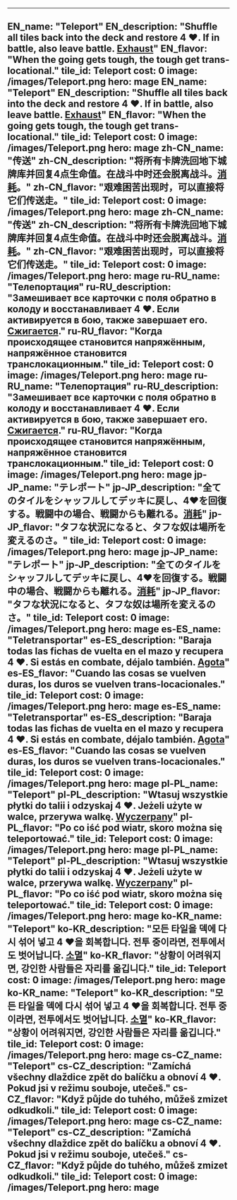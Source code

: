 ---

EN_name: "Teleport"
EN_description: "Shuffle all tiles back into the deck and restore 4 ❤️.  If in battle, also leave battle. <u>Exhaust</u>"
EN_flavor: "When the going gets tough, the tough get trans-locational."
tile_id: Teleport
cost: 0
image: /images/Teleport.png
hero: mage
EN_name: "Teleport"
EN_description: "Shuffle all tiles back into the deck and restore 4 ❤️.  If in battle, also leave battle. <u>Exhaust</u>"
EN_flavor: "When the going gets tough, the tough get trans-locational."
tile_id: Teleport
cost: 0
image: /images/Teleport.png
hero: mage
zh-CN_name: "传送"
zh-CN_description: "将所有卡牌洗回地下城牌库并回复4点生命值。在战斗中时还会脱离战斗。<u>消耗</u>。"
zh-CN_flavor: "艰难困苦出现时，可以直接将它们传送走。"
tile_id: Teleport
cost: 0
image: /images/Teleport.png
hero: mage
zh-CN_name: "传送"
zh-CN_description: "将所有卡牌洗回地下城牌库并回复4点生命值。在战斗中时还会脱离战斗。<u>消耗</u>。"
zh-CN_flavor: "艰难困苦出现时，可以直接将它们传送走。"
tile_id: Teleport
cost: 0
image: /images/Teleport.png
hero: mage
ru-RU_name: "Телепортация"
ru-RU_description: "Замешивает все карточки с поля обратно в колоду и восстанавливает 4 ❤️. Если активируется в бою, также завершает его. <u>Сжигается</u>."
ru-RU_flavor: "Когда происходящее становится напряжённым, напряжённое становится транслокационным."
tile_id: Teleport
cost: 0
image: /images/Teleport.png
hero: mage
ru-RU_name: "Телепортация"
ru-RU_description: "Замешивает все карточки с поля обратно в колоду и восстанавливает 4 ❤️. Если активируется в бою, также завершает его. <u>Сжигается</u>."
ru-RU_flavor: "Когда происходящее становится напряжённым, напряжённое становится транслокационным."
tile_id: Teleport
cost: 0
image: /images/Teleport.png
hero: mage
jp-JP_name: "テレポート"
jp-JP_description: "全てのタイルをシャッフルしてデッキに戻し、4❤️を回復する。戦闘中の場合、戦闘からも離れる。<u>消耗</u>"
jp-JP_flavor: "タフな状況になると、タフな奴は場所を変えるのさ。"
tile_id: Teleport
cost: 0
image: /images/Teleport.png
hero: mage
jp-JP_name: "テレポート"
jp-JP_description: "全てのタイルをシャッフルしてデッキに戻し、4❤️を回復する。戦闘中の場合、戦闘からも離れる。<u>消耗</u>"
jp-JP_flavor: "タフな状況になると、タフな奴は場所を変えるのさ。"
tile_id: Teleport
cost: 0
image: /images/Teleport.png
hero: mage
es-ES_name: "Teletransportar"
es-ES_description: "Baraja todas las fichas de vuelta en el mazo y recupera 4 ❤️. Si estás en combate, déjalo también. <u>Agota</u>"
es-ES_flavor: "Cuando las cosas se vuelven duras, los duros se vuelven trans-locacionales."
tile_id: Teleport
cost: 0
image: /images/Teleport.png
hero: mage
es-ES_name: "Teletransportar"
es-ES_description: "Baraja todas las fichas de vuelta en el mazo y recupera 4 ❤️. Si estás en combate, déjalo también. <u>Agota</u>"
es-ES_flavor: "Cuando las cosas se vuelven duras, los duros se vuelven trans-locacionales."
tile_id: Teleport
cost: 0
image: /images/Teleport.png
hero: mage
pl-PL_name: "Teleport"
pl-PL_description: "Wtasuj wszystkie płytki do talii i odzyskaj 4 ❤️. Jeżeli użyte w walce, przerywa walkę. <u>Wyczerpany</u>"
pl-PL_flavor: "Po co iść pod wiatr, skoro można się teleportować."
tile_id: Teleport
cost: 0
image: /images/Teleport.png
hero: mage
pl-PL_name: "Teleport"
pl-PL_description: "Wtasuj wszystkie płytki do talii i odzyskaj 4 ❤️. Jeżeli użyte w walce, przerywa walkę. <u>Wyczerpany</u>"
pl-PL_flavor: "Po co iść pod wiatr, skoro można się teleportować."
tile_id: Teleport
cost: 0
image: /images/Teleport.png
hero: mage
ko-KR_name: "Teleport"
ko-KR_description: "모든 타일을 덱에 다시 섞어 넣고 4 ❤️을 회복합니다. 전투 중이라면, 전투에서도 벗어납니다. <u>소멸</u>"
ko-KR_flavor: "상황이 어려워지면, 강인한 사람들은 자리를 옮깁니다."
tile_id: Teleport
cost: 0
image: /images/Teleport.png
hero: mage
ko-KR_name: "Teleport"
ko-KR_description: "모든 타일을 덱에 다시 섞어 넣고 4 ❤️을 회복합니다. 전투 중이라면, 전투에서도 벗어납니다. <u>소멸</u>"
ko-KR_flavor: "상황이 어려워지면, 강인한 사람들은 자리를 옮깁니다."
tile_id: Teleport
cost: 0
image: /images/Teleport.png
hero: mage
cs-CZ_name: "Teleport"
cs-CZ_description: "Zamíchá všechny dlaždice zpět do balíčku a obnoví 4 ❤️. Pokud jsi v režimu souboje, utečeš."
cs-CZ_flavor: "Když půjde do tuhého, můžeš zmizet odkudkoli."
tile_id: Teleport
cost: 0
image: /images/Teleport.png
hero: mage
cs-CZ_name: "Teleport"
cs-CZ_description: "Zamíchá všechny dlaždice zpět do balíčku a obnoví 4 ❤️. Pokud jsi v režimu souboje, utečeš."
cs-CZ_flavor: "Když půjde do tuhého, můžeš zmizet odkudkoli."
tile_id: Teleport
cost: 0
image: /images/Teleport.png
hero: mage
---
